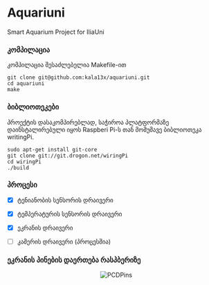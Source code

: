 # Aquariuni
Smart Aquarium Project for IliaUni

### კომპილაცია
კომპილაცია შესაძლებელია Makefile-ით

```
git clone git@github.com:kala13x/aquariuni.git
cd aquariuni
make
```

### ბიბლიოთეკები
პროექტის დასაკომპირებლად, საჭიროა პლატფორმაზე დაინსტალირებული იყოს Raspberi Pi-ს თან მომუშავე ბიბლიოთეკა writingPi.

```
sudo apt-get install git-core
git clone git://git.drogon.net/wiringPi
cd wiringPi
./build
```


### პროცესი
- [x] ტენიანობის სენსორის დრაივერი
- [x] ტემპერატურის სენსორის დრაივერი
- [x] ეკრანის დრაივერი
- [ ] კამერის დრაივერი (პროცესშია)


### ეკრანის პინების დაერთება რასპბერიზე
<p align="center">
  <img src="https://raw.githubusercontent.com/kala13x/aquariuni/master/img/lcd2pi.png" alt="PCDPins"/>
</p>